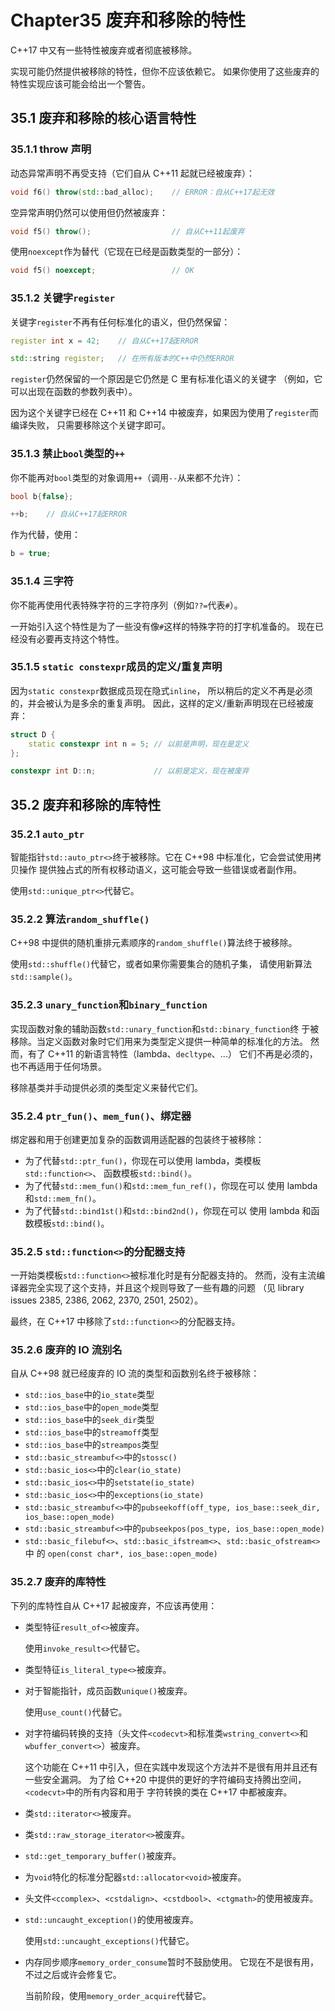 # Chapter35 废弃和移除的特性

C++17 中又有一些特性被废弃或者彻底被移除。

实现可能仍然提供被移除的特性，但你不应该依赖它。
如果你使用了这些废弃的特性实现应该可能会给出一个警告。

## 35.1 废弃和移除的核心语言特性

### 35.1.1 throw 声明

动态异常声明不再受支持（它们自从 C++11 起就已经被废弃）：

```cpp
void f6() throw(std::bad_alloc);    // ERROR：自从C++17起无效
```

空异常声明仍然可以使用但仍然被废弃：

```cpp
void f5() throw();                  // 自从C++11起废弃
```

使用`noexcept`作为替代（它现在已经是函数类型的一部分）：

```cpp
void f5() noexcept;                 // OK
```

### 35.1.2 关键字`register`

关键字`register`不再有任何标准化的语义，但仍然保留：

```cpp
register int x = 42;    // 自从C++17起ERROR

std::string register;   // 在所有版本的C++中仍然ERROR
```

`register`仍然保留的一个原因是它仍然是 C 里有标准化语义的关键字
（例如，它可以出现在函数的参数列表中）。

因为这个关键字已经在 C++11 和 C++14 中被废弃，如果因为使用了`register`而编译失败，
只需要移除这个关键字即可。

### 35.1.3 禁止`bool`类型的`++`

你不能再对`bool`类型的对象调用`++`（调用`--`从来都不允许）：

```cpp
bool b{false};

++b;    // 自从C++17起ERROR
```

作为代替，使用：

```cpp
b = true;
```

### 35.1.4 三字符

你不能再使用代表特殊字符的三字符序列（例如`??=`代表`#`）。

一开始引入这个特性是为了一些没有像`#`这样的特殊字符的打字机准备的。
现在已经没有必要再支持这个特性。

### 35.1.5 `static constexpr`成员的定义/重复声明

因为`static constexpr`数据成员现在隐式`inline`，
所以稍后的定义不再是必须的，并会被认为是多余的重复声明。
因此，这样的定义/重新声明现在已经被废弃：

```cpp
struct D {
    static constexpr int n = 5; // 以前是声明，现在是定义
};

constexpr int D::n;             // 以前是定义，现在被废弃
```

## 35.2 废弃和移除的库特性

### 35.2.1 `auto_ptr`

智能指针`std::auto_ptr<>`终于被移除。它在 C++98 中标准化，它会尝试使用拷贝操作
提供独占式的所有权移动语义，这可能会导致一些错误或者副作用。

使用`std::unique_ptr<>`代替它。

### 35.2.2 算法`random_shuffle()`

C++98 中提供的随机重排元素顺序的`random_shuffle()`算法终于被移除。

使用`std::shuffle()`代替它，或者如果你需要集合的随机子集，
请使用新算法`std::sample()`。

### 35.2.3 `unary_function`和`binary_function`

实现函数对象的辅助函数`std::unary_function`和`std::binary_function`终
于被移除。当定义函数对象时它们用来为类型定义提供一种简单的标准化的方法。
然而，有了 C++11 的新语言特性（lambda、`decltype`、...）
它们不再是必须的，也不再适用于任何场景。

移除基类并手动提供必须的类型定义来替代它们。

### 35.2.4 `ptr_fun()`、`mem_fun()`、绑定器

绑定器和用于创建更加复杂的函数调用适配器的包装终于被移除：

- 为了代替`std::ptr_fun()`，你现在可以使用 lambda，类模板`std::function<>`、
  函数模板`std::bind()`。
- 为了代替`std::mem_fun()`和`std::mem_fun_ref()`，你现在可以
  使用 lambda 和`std::mem_fn()`。
- 为了代替`std::bind1st()`和`std::bind2nd()`，你现在可以
  使用 lambda 和函数模板`std::bind()`。

### 35.2.5 `std::function<>`的分配器支持

一开始类模板`std::function<>`被标准化时是有分配器支持的。
然而，没有主流编译器完全实现了这个支持，并且这个规则导致了一些有趣的问题
（见 library issues 2385, 2386, 2062, 2370, 2501, 2502）。

最终，在 C++17 中移除了`std::function<>`的分配器支持。

### 35.2.6 废弃的 IO 流别名

自从 C++98 就已经废弃的 IO 流的类型和函数别名终于被移除：

- `std::ios_base`中的`io_state`类型
- `std::ios_base`中的`open_mode`类型
- `std::ios_base`中的`seek_dir`类型
- `std::ios_base`中的`streamoff`类型
- `std::ios_base`中的`streampos`类型
- `std::basic_streambuf<>`中的`stossc()`
- `std::basic_ios<>`中的`clear(io_state)`
- `std::basic_ios<>`中的`setstate(io_state)`
- `std::basic_ios<>`中的`exceptions(io_state)`
- `std::basic_streambuf<>`中的`pubseekoff(off_type, ios_base::seek_dir,
ios_base::open_mode)`
- `std::basic_streambuf<>`中的`pubseekpos(pos_type, ios_base::open_mode)`
- `std::basic_filebuf<>`、`std::basic_ifstream<>`、`std::basic_ofstream<>`中
  的
  `open(const char*, ios_base::open_mode)`

### 35.2.7 废弃的库特性

下列的库特性自从 C++17 起被废弃，不应该再使用：

- 类型特征`result_of<>`被废弃。

  使用`invoke_result<>`代替它。

- 类型特征`is_literal_type<>`被废弃。
- 对于智能指针，成员函数`unique()`被废弃。

  使用`use_count()`代替它。

- 对字符编码转换的支持（头文件`<codecvt>`和标准类`wstring_convert<>`和
  `wbuffer_convert<>`）被废弃。

  这个功能在 C++11 中引入，但在实践中发现这个方法并不是很有用并且还有一些安全漏洞。
  为了给 C++20 中提供的更好的字符编码支持腾出空间，`<codecvt>`中的所有内容和用于
  字符转换的类在 C++17 中都被废弃。

- 类`std::iterator<>`被废弃。
- 类`std::raw_storage_iterator<>`被废弃。
- `std::get_temporary_buffer()`被废弃。
- 为`void`特化的标准分配器`std::allocator<void>`被废弃。
- 头文件`<ccomplex>`、`<cstdalign>`、`<cstdbool>`、`<ctgmath>`的使用被废弃。
- `std::uncaught_exception()`的使用被废弃。

  使用`std::uncaught_exceptions()`代替它。

- 内存同步顺序`memory_order_consume`暂时不鼓励使用。
  它现在不是很有用，不过之后或许会修复它。

  当前阶段，使用`memory_order_acquire`代替它。

